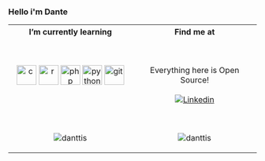 ### Hello i'm Dante

<table width="100%">
  <tr>
  <th>I’m currently learning</th>
  <th>Find me at</th>
  </tr>
  <tr>
  <td width="50%">
 <p align = "center">
  <img src="https://img.icons8.com/color/48/000000/c-programming.png" alt="c" width="40" height="40"/>
  <img src="https://img.icons8.com/external-becris-flat-becris/50/000000/external-r-data-science-becris-flat-becris.png" alt="r" width="40" height="40"/>
  <img src="https://img.icons8.com/fluency/48/000000/php.png" alt="php" width="40" height="40"/>
  <img src="https://img.icons8.com/color/48/000000/python--v1.png" alt="python" width="40" height="40"/>
  <img src="https://img.icons8.com/color/48/000000/console.png" alt="git" width="40" height="40"/><img 
 </p>
  </td>
  <td width="50%">

<br><p align="center">Everything here is Open Source!<br><br>
[![Linkedin](https://img.shields.io/badge/linked-in-369?style=flat-square&logo=linkedin&logoColor=white&color=blue)](https://www.linkedin.com/in/danttis/)

</p>
  </td>
  <tr>
  <td width = "50%">
  <br>
  <p align = "center"><img src="https://github-readme-stats.vercel.app/api/top-langs?username=danttis&show_icons=true&theme=onedark&locale=en&layout=compact" alt="danttis" />
  </p>
  </td>
  <td width = "50%">
  <br>
  <p align = "center"><img src="https://github-readme-stats.vercel.app/api?username=danttis&show_icons=true&theme=onedark&locale=en" alt="danttis" /></p>
  </td>
 

[//]: <> (The `&nbsp;` is to have Aphelion take up more space)
